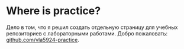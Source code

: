 # Where is practice?

Дело в том, что я решил создать отдельную страницу для учебных репозиториев с лабораторными работами. Добро пожаловать: [github.com/vla5924-practice](https://github.com/vla5924-practice).
